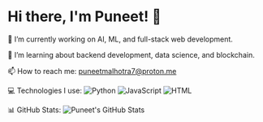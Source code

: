 # Hi there, I'm Puneet! 👋

🔭 I’m currently working on AI, ML, and full-stack web development.

🌱 I’m learning about backend development, data science, and blockchain.

📫 How to reach me: puneetmalhotra7@proton.me

💻 Technologies I use:
![Python](https://img.shields.io/badge/-Python-blue)
![JavaScript](https://img.shields.io/badge/-JavaScript-yellow)
![HTML](https://img.shields.io/badge/-HTML5-red)

📊 GitHub Stats:
![Puneet's GitHub Stats](https://github-readme-stats.vercel.app/api?username=Puneet123&show_icons=true&theme=radical)

